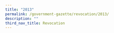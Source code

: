 ```yaml
---
title: "2013"
permalink: /government-gazette/revocation/2013/
description: ""
third_nav_title: Revocation
---
```

